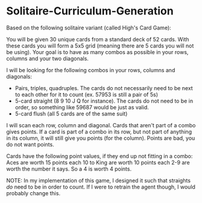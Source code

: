 # Solitaire-Curriculum-Generation

Based on the following solitaire variant (called High's Card Game):

You will be given 30 unique cards from a standard deck of 52 cards. With these cards you will form a 5x5 grid (meaning there are 5 cards you will not be using). 
Your goal is to have as many combos as possible in your rows, columns and your two diagonals. 

I will be looking for the following combos in your rows, columns and diagonals:
- Pairs, triples, quadruples. The cards do not necessarily need to be next to each other for it to count (ex. 57953 is still a pair of 5s)
- 5-card straight (8 9 10 J Q for instance). The cards do not need to be in order, so something like 59687 would be just as valid. 
- 5-card flush (all 5 cards are of the same suit) 

I will scan each row, column and diagonal. Cards that aren't part of a combo gives points. 
If a card is part of a combo in its row, but not part of anything in its column, it will still give you points (for the column). 
Points are bad, you do not want points.

Cards have the following point values, if they end up not fitting in a combo:
Aces are worth 15 points each
10 to King are worth 10 points each
2-9 are worth the number it says. So a 4 is worth 4 points. 

NOTE: In my implementation of this game, I designed it such that straights *do* need to be in order to count. If I were to retrain the agent though, I would probably change this.
